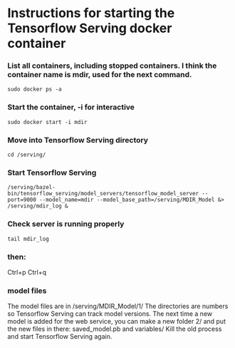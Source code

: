 # Instructions for starting the Tensorflow Serving docker container

### List all containers, including stopped containers. I think the container name is mdir, used for the next command.
```
sudo docker ps -a
```
### Start the container, -i for interactive
```
sudo docker start -i mdir
```

### Move into Tensorflow Serving directory
```
cd /serving/
```

### Start Tensorflow Serving
```
/serving/bazel-bin/tensorflow_serving/model_servers/tensorflow_model_server --port=9000 --model_name=mdir --model_base_path=/serving/MDIR_Model &> /serving/mdir_log &
```

### Check server is running properly
```
tail mdir_log
```
### then:
Ctrl+p    Ctrl+q

### model files
The model files are in /serving/MDIR_Model/1/
The directories are numbers so Tensorflow Serving can track model versions. The next time a new model is added for the web service, you can make a new folder 2/ and put the new files in there: saved_model.pb and variables/
Kill the old process and start Tensorflow Serving again.
